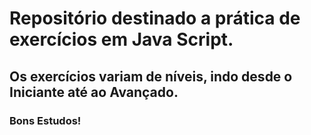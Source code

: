 # Repositório destinado a prática de exercícios em Java Script.
## Os exercícios variam de níveis, indo desde o Iniciante até ao Avançado.

### Bons Estudos!
